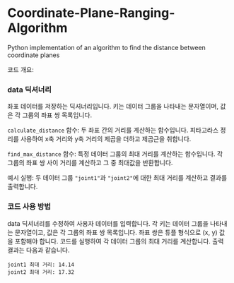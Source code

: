 # Coordinate-Plane-Ranging-Algorithm
Python implementation of an algorithm to find the distance between coordinate planes 

코드 개요:

### data 딕셔너리
 좌표 데이터를 저장하는 딕셔너리입니다. 키는 데이터 그룹을 나타내는 문자열이며, 값은 각 그룹의 좌표 쌍 목록입니다.

`calculate_distance` 함수: 두 좌표 간의 거리를 계산하는 함수입니다. 피타고라스 정리를 사용하여 x축 거리와 y축 거리의 제곱을 더하고 제곱근을 취합니다.

`find_max_distance` 함수: 특정 데이터 그룹의 최대 거리를 계산하는 함수입니다. 각 그룹의 좌표 쌍 사이 거리를 계산하고 그 중 최대값을 반환합니다.

예시 실행: 두 데이터 그룹 `"joint1"`과 `"joint2"`에 대한 최대 거리를 계산하고 결과를 출력합니다.

### 코드 사용 방법
data 딕셔너리를 수정하여 사용자 데이터를 입력합니다. 각 키는 데이터 그룹을 나타내는 문자열이고, 값은 각 그룹의 좌표 쌍 목록입니다. 좌표 쌍은 튜플 형식으로 (x, y) 값을 포함해야 합니다.
코드를 실행하여 각 데이터 그룹의 최대 거리를 계산합니다. 출력 결과는 다음과 같습니다.
```
joint1 최대 거리: 14.14
joint2 최대 거리: 17.32
```